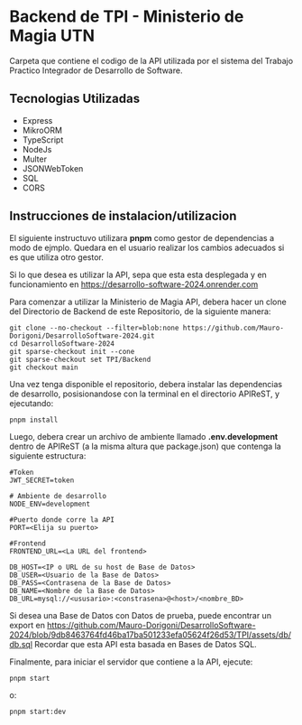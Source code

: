 # Backend de TPI - Ministerio de Magia UTN
Carpeta que contiene el codigo de la API utilizada por el sistema del Trabajo Practico Integrador de Desarrollo de Software. 

## Tecnologias Utilizadas
- Express
- MikroORM
- TypeScript
- NodeJs
- Multer
- JSONWebToken
- SQL
- CORS

## Instrucciones de instalacion/utilizacion
El siguiente instructuvo utilizara __pnpm__ como gestor de dependencias a modo de ejmplo. Quedara en el usuario realizar los cambios adecuados si es que utiliza otro gestor.

Si lo que desea es utilizar la API, sepa que esta esta desplegada y en funcionamiento en https://desarrollo-software-2024.onrender.com

Para comenzar a utilizar la Ministerio de Magia API, debera hacer un clone del Directorio de Backend de este Repositorio, de la siguiente manera:
```
git clone --no-checkout --filter=blob:none https://github.com/Mauro-Dorigoni/DesarrolloSoftware-2024.git
cd DesarrolloSoftware-2024
git sparse-checkout init --cone
git sparse-checkout set TPI/Backend
git checkout main
```

Una vez tenga disponible el repositorio, debera instalar las dependencias de desarrollo, posisionandose con la terminal en el directorio APIReST, y ejecutando:

`pnpm install`

Luego, debera crear un archivo de ambiente llamado **.env.development** dentro de APIReST (a la misma altura que package.json) que contenga la siguiente estructura:
```
#Token
JWT_SECRET=token

# Ambiente de desarrollo
NODE_ENV=development

#Puerto donde corre la API
PORT=<Elija su puerto>

#Frontend
FRONTEND_URL=<La URL del frontend>

DB_HOST=<IP o URL de su host de Base de Datos>
DB_USER=<Usuario de la Base de Datos>
DB_PASS=<Contrasena de la Base de Datos>
DB_NAME=<Nombre de la Base de Datos>
DB_URL=mysql://<ususario>:<constrasena>@<host>/<nombre_BD>
```

Si desea una Base de Datos con Datos de prueba, puede encontrar un export en https://github.com/Mauro-Dorigoni/DesarrolloSoftware-2024/blob/9db8463764fd46ba17ba501233efa05624f26d53/TPI/assets/db/db.sql
Recordar que esta API esta basada en Bases de Datos SQL.

Finalmente, para iniciar el servidor que contiene a la API, ejecute:

`pnpm start`

o:

`pnpm start:dev`
